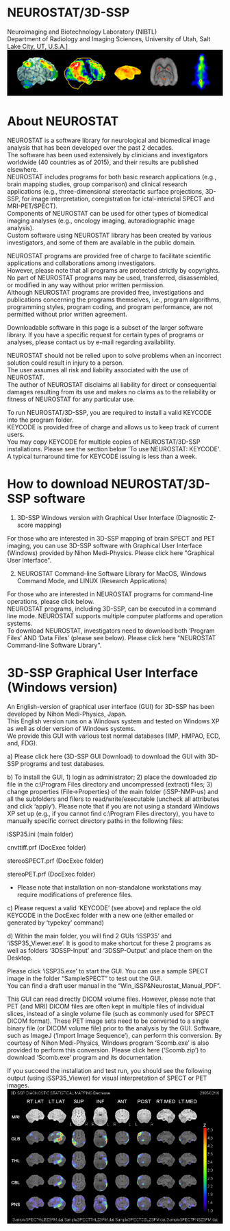 # NEUROSTAT/3D-SSP
Neuroimaging and Biotechnology Laboratory (NIBTL)  
Department of Radiology and Imaging Sciences, University of Utah, Salt Lake City, UT, U.S.A.]
![Alt text](https://github.com/aliimatt/NEUROSTAT-3D-SSP/blob/main/Images/NEUROSTAT.tif?raw=true "Title")
# About NEUROSTAT

NEUROSTAT is a software library for neurological and biomedical image analysis that has been developed over the past 2 decades.  
The software has been used extensively by clinicians and investigators worldwide (40 countries as of 2015), and their results are published elsewhere.  
NEUROSTAT includes programs for both basic research applications (e.g., brain mapping studies, group comparison) and clinical research applications 
(e.g., three-dimensional stereotactic surface projections, 3D-SSP, for image interpretation, coregistration for ictal-interictal SPECT and MRI-PET/SPECT).  
Components of NEUROSTAT can be used for other types of biomedical imaging analyses (e.g., oncology imaging, autoradiographic image analysis).  
Custom software using NEUROSTAT library has been created by various investigators, and some of them are available in the public domain.

 
NEUROSTAT programs are provided free of charge to facilitate scientific applications and collaborations among investigators.  
However, please note that all programs are protected strictly by copyrights.  
No part of NEUROSTAT programs may be used, transferred, disassembled, or modified in any way without prior written permission.  
Although NEUROSTAT programs are provided free, investigations and publications concerning the programs themselves, i.e., program algorithms, programming styles, program coding, 
and program performance, are not permitted without prior written agreement.

 
Downloadable software in this page is a subset of the larger software library.  If you have a specific request for certain types of programs or analyses, 
please contact us by e-mail regarding availability.

NEUROSTAT should not be relied upon to solve problems when an incorrect solution could result in injury to a person.  
The user assumes all risk and liability associated with the use of NEUROSTAT.  
The author of NEUROSTAT disclaims all liability for direct or consequential damages resulting from its use and makes no claims as to the reliability or fitness of NEUROSTAT for any particular use.

To run NEUROSTAT/3D-SSP, you are required to install a valid KEYCODE into the program folder.  
KEYCODE is provided free of charge and allows us to keep track of current users.  
You may copy KEYCODE for multiple copies of NEUROSTAT/3D-SSP installations.   Please see the section below 'To use NEUROSTAT:  KEYCODE'.  
A typical turnaround time for KEYCODE issuing is less than a week.


# How to download NEUROSTAT/3D-SSP software

1) 3D-SSP Windows version with Graphical User Interface (Diagnostic Z-score mapping)

For those who are interested in 3D-SSP mapping of brain SPECT and PET imaging, you can use 3D-SSP software with Graphical User Interface (Windows) provided by Nihon Medi-Physics.  Please click here "Graphical User Interface".

2) NEUROSTAT Command-line Software Library for MacOS, Windows Command Mode, and LINUX (Research Applications)

For those who are interested in NEUROSTAT programs for command-line operations, please click below.  
NEUROSTAT programs, including 3D-SSP, can be executed in a command line mode.  NEUROSTAT supports multiple computer platforms and operation systems.   
To download NEUROSTAT, investigators need to download both ‘Program Files’ AND ‘Data Files’ (please see below). 
Please click here "NEUROSTAT Command-line Software Library".

# 3D-SSP Graphical User Interface (Windows version)

An English-version of graphical user interface (GUI) for 3D-SSP has been developed by Nihon Medi-Physics, Japan.  
This English version runs on a Windows system and tested on Windows XP as well as older version of Windows systems.  
We provide this GUI with various test normal databases (IMP, HMPAO, ECD, and, FDG).

a) Please click here (3D-SSP GUI Download) to download the GUI with 3D-SSP programs and test databases.

b) To install the GUI, 1) login as administrator; 2) place the downloaded zip file in the c:\Program Files directory and uncompressed (extract) files; 3) change properties (File->Properties) of the main folder (iSSP-NMP-us) and all the subfolders and filers to read/write/executable (uncheck all attributes and click ‘apply’).  Please note that if you are not using a standard Windows XP set up (e.g., if you cannot find c:\Program Files directory), you have to manually specific correct directory paths in the following files:

iSSP35.ini (main folder)

cnvttiff.prf (DocExec folder)

stereoSPECT.prf (DocExec folder)

stereoPET.prf (DocExec folder)

* Please note that installation on non-standalone workstations may require modifications of preference files.

c) Please request a valid ‘KEYCODE’ (see above) and replace the old KEYCODE in the DocExec folder with a new one (either emailed or generated by ‘typekey’ command)

d) Within the main folder, you will find 2 GUIs ‘iSSP35’ and ‘iSSP35_Viewer.exe’.   It is good to make shortcut for these 2 programs as well as folders ‘3DSSP-Input’ and ‘3DSSP-Output’ and place them on the Desktop.

Please click ‘iSSP35.exe’ to start the GUI.  You can use a sample SPECT image in the folder “SampleSPECT” to test out the GUI.  
You can find a draft user manual in the “Win_iSSP&Neurostat_Manual_PDF”. 

This GUI can read directly DICOM volume files.  However, please note that PET (and MRI) DICOM files are often kept in multiple files of individual slices, instead of a single volume file (such as commonly used for SPECT DICOM format).  These PET image sets need to be converted to a single binary file (or DICOM volume file) prior to the analysis by the GUI.  Software, such as ImageJ (‘Import Image Sequence’), can perform this conversion.  By courtesy of Nihon Medi-Physics, Windows program ‘Scomb.exe’ is also provided to perform this conversion.  Please click here (‘Scomb.zip’) to download ‘Scomb.exe’ program and its documentation.

 
If you succeed the installation and test run, you should see the following output (using iSSP35_Viewer) for visual interpretation of SPECT or PET images.
![Alt text](https://github.com/aliimatt/NEUROSTAT-3D-SSP/blob/main/Images/3D-SSP.tif?raw=true "Title")

